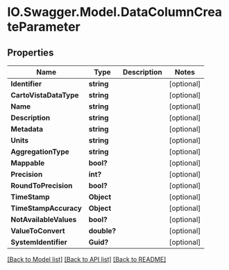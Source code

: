 # IO.Swagger.Model.DataColumnCreateParameter
## Properties

Name | Type | Description | Notes
------------ | ------------- | ------------- | -------------
**Identifier** | **string** |  | [optional] 
**CartoVistaDataType** | **string** |  | [optional] 
**Name** | **string** |  | [optional] 
**Description** | **string** |  | [optional] 
**Metadata** | **string** |  | [optional] 
**Units** | **string** |  | [optional] 
**AggregationType** | **string** |  | [optional] 
**Mappable** | **bool?** |  | [optional] 
**Precision** | **int?** |  | [optional] 
**RoundToPrecision** | **bool?** |  | [optional] 
**TimeStamp** | **Object** |  | [optional] 
**TimeStampAccuracy** | **Object** |  | [optional] 
**NotAvailableValues** | **bool?** |  | [optional] 
**ValueToConvert** | **double?** |  | [optional] 
**SystemIdentifier** | **Guid?** |  | [optional] 

[[Back to Model list]](../README.md#documentation-for-models) [[Back to API list]](../README.md#documentation-for-api-endpoints) [[Back to README]](../README.md)

